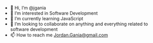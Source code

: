 - 👋 Hi, I’m @jgania
- 👀 I’m interested in Software Development
- 🌱 I’m currently learning JavaScript
- 💞️ I’m looking to collaborate on anything and everything related to software development
- 📫 How to reach me Jordan.Gania@gmail.com

<!---
jgania/jgania is a ✨ special ✨ repository because its `README.md` (this file) appears on your GitHub profile.
You can click the Preview link to take a look at your changes.
--->
